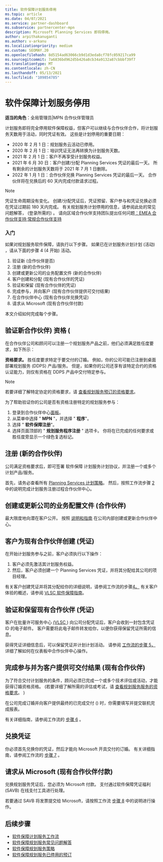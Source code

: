 ```yaml
---
title: 软件保障计划服务停用
ms.topic: article
ms.date: 04/07/2021
ms.service: partner-dashboard
ms.subservice: partnercenter-mpn
description: Microsoft Planning Services 即将停用。
author: arpithakanuganti
ms.author: v-arkanu
ms.localizationpriority: medium
ms.custom: SEOMAY.20
ms.openlocfilehash: 8d5154ad63066cb9d1d3eda8cf78fc059217ca99
ms.sourcegitcommit: 7a6836bd962d5b426a8cb34a9132a87cbbbf39f7
ms.translationtype: MT
ms.contentlocale: zh-CN
ms.lasthandoff: 05/13/2021
ms.locfileid: "109854785"
---
```

# <a name="software-assurance-planning-services-retirement"></a>软件保障计划服务停用

**适当的角色**：全局管理员|MPN 合作伙伴管理员


计划服务即将完全停用软件保障权益，但客户可以继续与合作伙伴合作，将计划服务天数用于活动，同时凭证有效。 这些是计划停用的重要日期： 

- 2020 年 2 月 1 日：规划服务云活动已停用。  
- 2020 年 2 月 1 日：培训凭证无法再转换为计划服务天数。  
- 2021 年 2 月 1 日：客户不再享受计划服务权益。 
- 2021 年 6 月 30 日：客户创建/分配 Planning Services 凭证的最后一天。 所有剩余的计划服务天数将于 2021 年 7 月 1 日删除。
- 2022 年 1 月 1 日：合作伙伴兑换 Planning Services 凭证的最后一天。 合作伙伴将在兑换后的 60 天内完成付款请求过程。  

>[!NOTE]
>凭证生命周期没有变化。 创建/分配凭证后，凭证预留、客户参与和凭证兑换必须在凭证过期前 180 天内完成。  有关规划服务计划停用的信息，请参阅此处的常见问题解答， (登录[](https://partner.microsoft.com/resources/collection/software-assurance-benefit-changes#/)所需的) 。  请向区域合作伙伴支持团队提出任何问题[：EMEA 合作伙伴支持;](mailto:savoucher@msdirectservices.com)[常规合作伙伴支持](https://partner.microsoft.com/dashboard/support/servicerequests)


### <a name="get-started"></a>入门

如果对规划服务软件保障，请执行以下步骤。 如果已在计划服务计划计划 (活动) ，请从下面的步骤 4 (4 开始) 活动。

1. 验证新 (合作伙伴是否) 
2. 注册 (新的合作伙伴) 
3. 创建或更新公司的业务配置文件 (新的合作伙伴) 
4. 客户创建和分配 (现有合作伙伴的凭证) 
5. 验证和保留 (现有合作伙伴的凭证) 
6. 完成参与，并向客户 (现有合作伙伴提供可交付结果) 
7. 在合作伙伴中心 (现有合作伙伴兑换凭证) 
8. 请求从 Microsoft (现有合作伙伴付款) 

本文介绍如何完成每个步骤。

## <a name="verify-eligibility-new-partners"></a>验证新合作伙伴) 资格 (

在合作伙伴公司和顾问可以注册一个规划服务产品之前，他们必须满足胜任度要求，如下所示：

**资格要求。** 胜任度要求特定于要交付的订婚。 例如，你的公司可能已注册到桌面部署规划服务 (DDPS) 产品/服务。 但是，如果你的公司还享有该特定合约的资格认证能力，则仅有资格在 DDPS 产品中交付特定参与。

>[!NOTE]
> 若要详细了解特定协定的资格要求，请 [查看规划服务预订的资格要求](software-assurance-dps-requirements.md)。

为了帮助验证你的公司是否有资格注册特定的规划服务参与：

1. 登录到合作伙伴中心[面板](https://partner.microsoft.com/dashboard/home)。
2. 从菜单中选择 " **MPN** "，并选择 " **程序**"。
3. 选择 " **软件保障注册**"。
4. 选择页面顶部的 " **规划服务程序注册** " 选项卡。 你将在已完成的任何要求或胜任度旁显示一个绿色复选标记。

## <a name="enroll-new-partners"></a>注册 (新的合作伙伴) 

公司满足资格要求后，即可签署 软件保障 计划服务计划协议，并注册一个或多个计划产品/服务。

首先，请务必查看所有 [Planning Services 计划策略](https://go.microsoft.com/fwlink/?linkid=2115984)。 然后，按照工作流步骤 [2](https://go.microsoft.com/fwlink/?linkid=2115983) 中的说明完成计划服务注册过程合作伙伴中心。


## <a name="create-or-update-your-companys-business-profile-new-partners"></a>创建或更新公司的业务配置文件 (合作伙伴) 

最大限度地向潜在客户公开。 按照 [说明和指南](create-a-marketing-profile.md) 在公司内部创建或更新合作伙伴中心。

## <a name="customer-creates-and-assigns-voucher-existing-partners"></a>客户为现有合作伙伴创建 (凭证) 

在开始计划服务参与之前，客户必须执行以下操作：

1. 客户必须先激活其计划服务权益。
2. 然后，客户必须创建一个 Planning Services 凭证，并将其分配给其公司的项目经理。

有关客户创建凭证并将其分配给你的详细说明，请参阅工作流的步骤[4。](https://go.microsoft.com/fwlink/?linkid=2115983) 有关客户体验的概述，请参阅 [VLSC 软件保障指南](https://download.microsoft.com/download/A/7/D/A7D04694-1B1E-4B18-918F-0EDCD43BA2E5/VLSC-Software-Assurance-Guide_en-US.pdf)。

## <a name="validate-and-reserve-voucher-existing-partners"></a>验证和保留现有合作伙伴 (凭证) 

客户在批量许可服务中心 [ (VLSC ](https://www.microsoft.com/Licensing/servicecenter/default.aspx)) 向公司分配凭证后，客户会收到一封包含凭证 ID 的电子邮件。 客户需要将此电子邮件转发给你，以便你获得保留凭证所需的信息。

获得凭证详细信息后，可以保留凭证并计划计划活动。 请参阅 [工作流的步骤 5，](https://go.microsoft.com/fwlink/?linkid=2115983) 详细了解如何在仪表板中合作伙伴中心操作。

## <a name="complete-engagement-and-provide-deliverables-to-your-customer-existing-partners"></a>完成参与并为客户提供可交付结果 (现有合作伙伴) 

为了符合交付计划服务的条件，顾问必须已完成一个或多个技术评估或活动，才能获得订婚资格资格。  (若要详细了解所需的评估或考试，请 [查看规划服务服务的资格要求](software-assurance-dps-requirements.md)。 ) 

在公司完成订婚并向客户提供最终的已完成交付 () 时，你需要填写并提交联机完成报表。

有关详细指南，请参阅工作流的 [步骤 6](https://go.microsoft.com/fwlink/?linkid=2115983) 。

## <a name="redeem-voucher"></a>兑换凭证

你必须首先兑换你的凭证，然后才能向 Microsoft 开具交付的订婚。 有关详细指南，请参阅工作流的 [步骤 7](https://go.microsoft.com/fwlink/?linkid=2115983) 。

## <a name="request-payment-from-microsoft-existing-partners"></a>请求从 Microsoft (现有合作伙伴付款) 

兑换规划服务凭证后，您必须为 Microsoft 付款。 支付通过软件保障凭证福利 (SAVB) 在线支付工具进行处理。

若要通过 SAVB 将发票提交给 Microsoft，请按照工作流 [步骤 8](https://go.microsoft.com/fwlink/?linkid=2115983) 中的说明进行操作。

## <a name="next-steps"></a>后续步骤

- [软件保障计划服务工作流](https://go.microsoft.com/fwlink/?linkid=2115983)
- [软件保障规划服务常见问题解答](https://go.microsoft.com/fwlink/?linkid=2116077)
- [软件保障规划服务策略](https://go.microsoft.com/fwlink/?linkid=2115984)
- [软件保障规划服务已停用的预订](https://query.prod.cms.rt.microsoft.com/cms/api/am/binary/RE4sln9)
